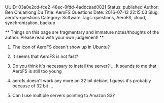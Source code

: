 UUID: 03a0e2cd-fce2-48ec-9fdd-4addcaad0021
Status: published
Author: Ben Chuanlong Du
Title: AeroFS Questions
Date: 2016-07-13 22:15:03
Slug: aerofs-questions
Category: Software
Tags: questions, AeroFS, cloud, synchronization, backup

**
Things on this page are fragmentary and immature notes/thoughts of the author. 
Please read with your own judgement!
**
 
1. The icon of AeroFS doesn't show up in Ubuntu?

2. It seems that AeroFS is not fast?

3. Do you think it's necessary to install the server? ...
It sounds to me that AeroFS is still too young

4. aerofs doesn't work any more on 32 bit debian, I guess it's probably because of 32 bit ...

3. Can I use multiple servers pointing to Amazon S3?
